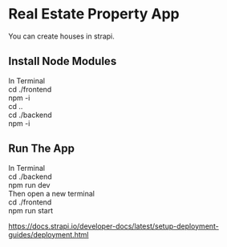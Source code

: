 # Real Estate Property App

You can create houses in strapi.

## Install Node Modules
In Terminal <br />
cd ./frontend <br />
npm -i <br />
cd .. <br />
cd ./backend <br />
npm -i <br />

## Run The App
In Terminal <br />
cd ./backend <br />
npm run dev <br />
Then open a new terminal <br />
cd ./frontend <br />
npm run start <br />



https://docs.strapi.io/developer-docs/latest/setup-deployment-guides/deployment.html

